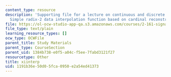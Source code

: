 ```yaml
---
content_type: resource
description: 'Supporting file for a lecture on continuous and discrete signal processing:
  Simple radix-2 data interpolation function based on cardinal reconstruction.'
file: https://ol-ocw-studio-app-qa.s3.amazonaws.com/courses/2-161-signal-processing-continuous-and-discrete-fall-2008/1191b36e50d05fca0950e2a54ed41373_xiinterp.m
file_type: text/plain
learning_resource_types: []
ocw_type: OCWFile
parent_title: Study Materials
parent_type: CourseSection
parent_uid: 1384b738-e0f5-a04c-f5ee-7fabd3121f27
resourcetype: Other
title: xiinterp
uid: 1191b36e-50d0-5fca-0950-e2a54ed41373
---
```

